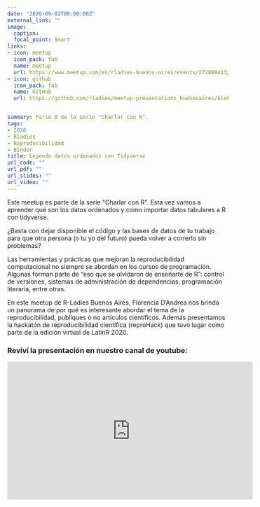 ```yaml
---
date: "2020-09-02T00:00:00Z"
external_link: ""
image:
  caption:
  focal_point: Smart
links:
- icon: meetup
  icon_pack: fab
  name: meetup
  url: https://www.meetup.com/es/rladies-buenos-aires/events/272880413/
- icon: github
  icon_pack: fab
  name: GitHub
  url: https://github.com/rladies/meetup-presentations_buenosaires/blob/master/README.md


summary: Parte 8 de la serie "Charlar con R".
tags:
- 2020
- Rladies
- Reproducibilidad
- Binder
title: Leyendo datos ordenados con Tidyverse
url_code: ""
url_pdf: ""
url_slides: ""
url_video: ""
---
```


Este meetup es parte de la serie "Charlar con R". Esta vez vamos a aprender qué son los datos ordenados y como importar datos tabulares a R con tidyverse.

¿Basta con dejar disponible el código y las bases de datos de tu trabajo para que otra persona (o tu yo del futuro) pueda volver a correrlo sin problemas?

Las herramientas y prácticas que mejoran la reproducibilidad computacional no siempre se abordan en los cursos de programación. Algunas forman parte de “eso que se olvidaron de enseñarte de R”: control de versiones, sistemas de administración de dependencias, programación literaria, entre otras.

En este meetup de R-Ladies Buenos Aires, Florencia D’Andrea nos brinda un panorama de por qué es interesante abordar el tema de la reproducibilidad, publiques o no artículos científicos. Además presentamos la hackatón de reproducibilidad científica (reproHack) que tuvo lugar como parte de la edición virtual de LatinR 2020.


### Reviví la presentación en nuestro canal de youtube:

<iframe width="560" height="315" src="https://www.youtube.com/embed/-7G7tlmB2Ts" title="YouTube video player" frameborder="0" allow="accelerometer; autoplay; clipboard-write; encrypted-media; gyroscope; picture-in-picture" allowfullscreen></iframe>
